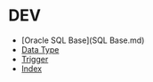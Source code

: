 # DEV

- [Oracle SQL Base](SQL Base.md)
- [Data Type](DataType.md)
- [Trigger](Trigger.md)
- [Index](Index_Constraints.md)